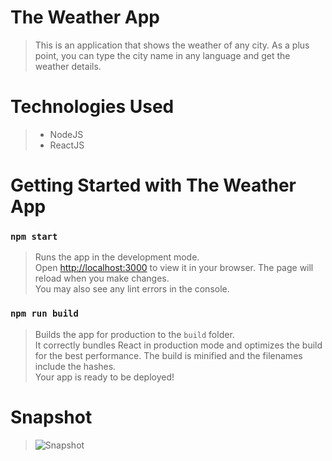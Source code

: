 # The Weather App
> This is an application that shows the weather of any city. 
As a plus point, you can type the city name in any language and get the weather details. 

# Technologies Used
> - NodeJS
> - ReactJS

# Getting Started with The Weather App

### `npm start`

>Runs the app in the development mode.\
Open [http://localhost:3000](http://localhost:3000) to view it in your browser.
The page will reload when you make changes.\
You may also see any lint errors in the console.

### `npm run build`

>Builds the app for production to the `build` folder.\
It correctly bundles React in production mode and optimizes the build for the best performance.
The build is minified and the filenames include the hashes.\
Your app is ready to be deployed!

# Snapshot

>![Snapshot](https://user-images.githubusercontent.com/87813463/185774653-8355beee-6f45-479a-b321-cbc1da8dd57b.png)

